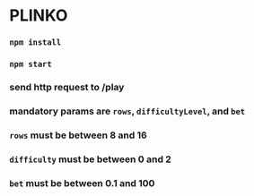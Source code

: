 # PLINKO

### `npm install`

### `npm start`

### send http request to /play

### mandatory params are `rows`, `difficultyLevel`, and `bet`

### `rows` must be between 8 and 16

### `difficulty` must be between 0 and 2

### `bet` must be between 0.1 and 100
